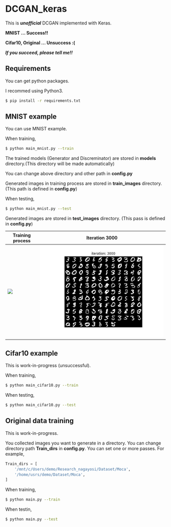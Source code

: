 # DCGAN_keras

This is ***unofficial*** DCGAN implemented with Keras.

**MNIST ... Success!!**

**Cifar10, Original ... Unsuccess :(**

***If you succeed, please tell me!!***

## Requirements

You can get python packages.

I recommed using Python3.

```bash
$ pip install -r requirements.txt
```

## MNIST example

You can use MNIST example.

When training,

```bash
$ python main_mnist.py --train
```

The trained models (Generator and Discreminator) are stored in **models** directory.(This directory will be made automatically)

You can change above directory and other path in **config.py**

Generated images in training process are stored in **train_images** directory. (This path is defined in **config.py**)

When testing,

```bash
$ python main_mnist.py --test
```

Generated images are stored in **test_images** directory. (This pass is defined in **config.py**)


|Training process|Iteration 3000|
|---|---|
|![](assets/mnist_result.gif)|![](assets/mnist_3000.jpg)|

## Cifar10 example

This is work-in-progress (unsuccessful).

When training,

```bash
$ python main_cifar10.py --train
```

When testing,

```bash
$ python main_cifar10.py --test
```

## Original data training

This is work-in-progress.

You collected images you want to generate in a directory.
You can change directory path **Train\_dirs** in **config.py**.
You can set one or more passes.
For example, 
```python
Train_dirs = [
    '/mnt/c/Users/demo/Research_nagayosi/Dataset/Moca',
    '/home/usrs/demo/Dataset/Moca',
]
```

When training,

```bash
$ python main.py --train
```

When testin,

```bash
$ python main.py --test
```
